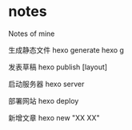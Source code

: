 # notes

Notes of mine

生成静态文件
hexo generate  hexo g

发表草稿
hexo publish [layout] <filename>

启动服务器
hexo server

部署网站
hexo deploy

新增文章
hexo new "XX XX"
